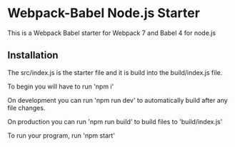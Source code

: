 # Webpack-Babel Node.js Starter

This is a Webpack Babel starter for Webpack 7 and Babel 4 for node.js

## Installation
The src/index.js is the starter file and it is build into the build/index.js file.

To begin you will have to run 'npm i'

On development you can run 'npm run dev' to automatically build after any file changes.

On production you can run 'npm run build' to build files to 'build/index.js'

To run your program, run 'npm start'